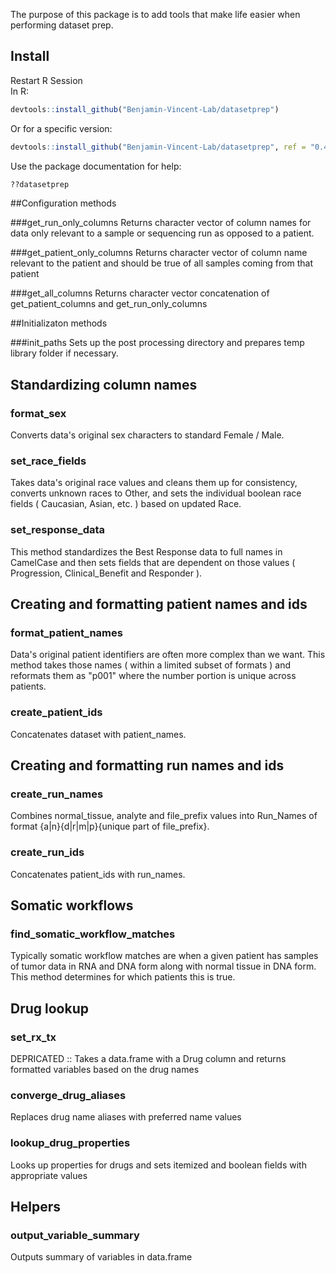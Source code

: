 The purpose of this package is to add tools that make life easier when performing dataset prep.  

## Install
Restart R Session  
In R:
``` r
devtools::install_github("Benjamin-Vincent-Lab/datasetprep")
```

Or for a specific version:
``` r
devtools::install_github("Benjamin-Vincent-Lab/datasetprep", ref = "0.4.2")
```

Use the package documentation for help:
``` r
??datasetprep
```

##Configuration methods

###get_run_only_columns
Returns character vector of column names for data only relevant to a sample or sequencing run as opposed to a patient.

###get_patient_only_columns
Returns character vector of column name relevant to the patient and should be true of all samples coming from that patient

###get_all_columns
Returns character vector concatenation of get_patient_columns and get_run_only_columns

##Initializaton methods

###init_paths
Sets up the post processing directory and prepares temp library folder if necessary.

## Standardizing column names

### format_sex
Converts data's original sex characters to standard Female / Male.

### set_race_fields
Takes data's original race values and cleans them up for consistency, converts unknown races to Other, and sets the individual boolean race fields ( Caucasian, Asian, etc. ) based on updated Race.

### set_response_data
This method standardizes the Best Response data to full names in CamelCase and then sets fields that are dependent on those values ( Progression, Clinical_Benefit and Responder ).

## Creating and formatting patient names and ids

### format_patient_names
Data's original patient identifiers are often more complex than we want. This method takes those names ( within a limited subset of formats ) and reformats them as "p001" where the number portion is unique across patients.

### create_patient_ids  
Concatenates dataset with patient_names. 

## Creating and formatting run names and ids

### create_run_names  
Combines normal_tissue, analyte and file_prefix values into Run_Names of format {a|n}{d|r|m|p}{unique part of file_prefix}.

### create_run_ids
Concatenates patient_ids with run_names.

## Somatic workflows

### find_somatic_workflow_matches
Typically somatic workflow matches are when a given patient has samples of tumor data in RNA and DNA form along with normal tissue in DNA form. This method determines for which patients this is true.

## Drug lookup

### set_rx_tx
DEPRICATED :: Takes a data.frame with a Drug column and returns formatted variables based on the drug names
### converge_drug_aliases
Replaces drug name aliases with preferred name values
### lookup_drug_properties
Looks up properties for drugs and sets itemized and boolean fields with appropriate values

## Helpers

### output_variable_summary
Outputs summary of variables in data.frame
